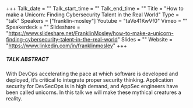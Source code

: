 +++
Talk_date = ""
Talk_start_time = ""
Talk_end_time = ""
Title = "How to make a Unicorn: Finding Cybersecurity Talent in the Real World"
Type = "talk"
Speakers = ["franklin-mosley"]
Youtube = "taVe41KwVf0"
Vimeo = ""
Speakerdeck = ""
Slideshare = "https://www.slideshare.net/FranklinMosley/how-to-make-a-unicorn-finding-cybersecurity-talent-in-the-real-world"
Slides = ""
Website = "https://www.linkedin.com/in/franklinmosley"
+++

##### TALK ABSTRACT

With DevOps accelerating the pace at which software is developed and deployed, it’s critical to integrate proper security thinking. Application security for DevSecOps is in high demand, and AppSec engineers have been called unicorns. In this talk we will make these mythical creatures a reality.
